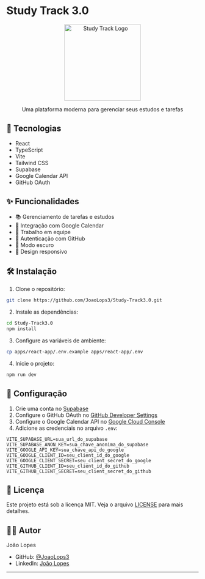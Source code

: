 # Study Track 3.0

<div align="center">
  <img src="apps/react-app/src/assets/logo-v1.png" alt="Study Track Logo" width="200"/>
  
  <p>Uma plataforma moderna para gerenciar seus estudos e tarefas</p>
</div>

## 🚀 Tecnologias

- React
- TypeScript
- Vite
- Tailwind CSS
- Supabase
- Google Calendar API
- GitHub OAuth

## ✨ Funcionalidades

- 📚 Gerenciamento de tarefas e estudos
- 📅 Integração com Google Calendar
- 👥 Trabalho em equipe
- 🔐 Autenticação com GitHub
- 🌙 Modo escuro
- 📱 Design responsivo

## 🛠️ Instalação

1. Clone o repositório:
```bash
git clone https://github.com/JoaoLops3/Study-Track3.0.git
```

2. Instale as dependências:
```bash
cd Study-Track3.0
npm install
```

3. Configure as variáveis de ambiente:
```bash
cp apps/react-app/.env.example apps/react-app/.env
```

4. Inicie o projeto:
```bash
npm run dev
```

## 🔧 Configuração

1. Crie uma conta no [Supabase](https://supabase.com)
2. Configure o GitHub OAuth no [GitHub Developer Settings](https://github.com/settings/developers)
3. Configure o Google Calendar API no [Google Cloud Console](https://console.cloud.google.com)
4. Adicione as credenciais no arquivo `.env`:

```env
VITE_SUPABASE_URL=sua_url_do_supabase
VITE_SUPABASE_ANON_KEY=sua_chave_anonima_do_supabase
VITE_GOOGLE_API_KEY=sua_chave_api_do_google
VITE_GOOGLE_CLIENT_ID=seu_client_id_do_google
VITE_GOOGLE_CLIENT_SECRET=seu_client_secret_do_google
VITE_GITHUB_CLIENT_ID=seu_client_id_do_github
VITE_GITHUB_CLIENT_SECRET=seu_client_secret_do_github
```

## 📝 Licença

Este projeto está sob a licença MIT. Veja o arquivo [LICENSE](LICENSE) para mais detalhes.

## 👨‍💻 Autor

João Lopes

- GitHub: [@JoaoLops3](https://github.com/JoaoLops3)
- LinkedIn: [João Lopes](https://www.linkedin.com/in/joaolops3/)

---